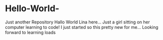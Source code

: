 # Hello-World-
Just another Repository
Hallo World
Lina here...
Just a girl sitting on her computer learning to code!
I just started so this pretty new for me...
Looking forward to learning loads

